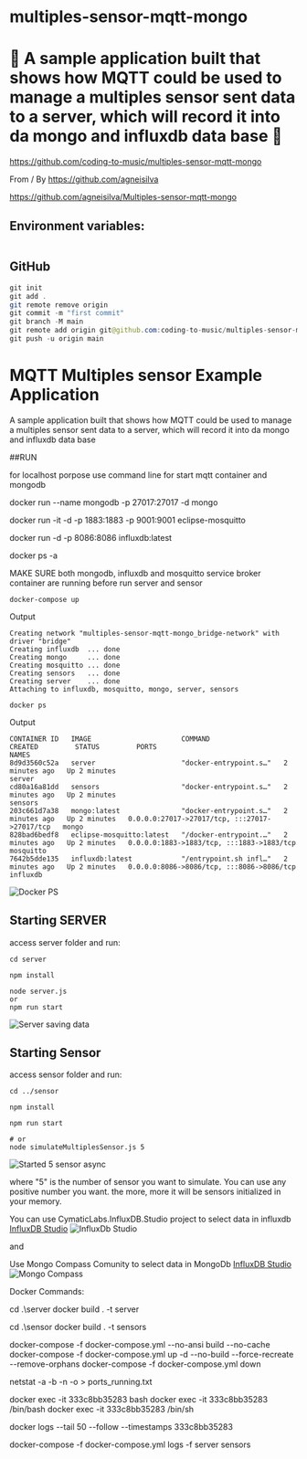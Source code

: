 # multiples-sensor-mqtt-mongo

# 🚀 A sample application built that shows how MQTT could be used to manage a multiples sensor sent data to a server, which will record it into da mongo and influxdb data base 🚀

https://github.com/coding-to-music/multiples-sensor-mqtt-mongo

From / By https://github.com/agneisilva

https://github.com/agneisilva/Multiples-sensor-mqtt-mongo

## Environment variables:

```java

```

## GitHub

```java
git init
git add .
git remote remove origin
git commit -m "first commit"
git branch -M main
git remote add origin git@github.com:coding-to-music/multiples-sensor-mqtt-mongo.git
git push -u origin main
```

# MQTT Multiples sensor Example Application

A sample application built that shows how MQTT could be used to manage a multiples sensor sent data
to a server, which will record it into da mongo and influxdb data base

##RUN

for localhost porpose use command line for start mqtt container and mongodb

docker run --name mongodb -p 27017:27017 -d mongo

docker run -it -d -p 1883:1883 -p 9001:9001 eclipse-mosquitto

docker run -d -p 8086:8086 influxdb:latest

docker ps -a

MAKE SURE both mongodb, influxdb and mosquitto service broker container are running before run server and sensor

```
docker-compose up
```

Output

```
Creating network "multiples-sensor-mqtt-mongo_bridge-network" with driver "bridge"
Creating influxdb  ... done
Creating mongo     ... done
Creating mosquitto ... done
Creating sensors   ... done
Creating server    ... done
Attaching to influxdb, mosquitto, mongo, server, sensors
```

```
docker ps
```

Output

```
CONTAINER ID   IMAGE                      COMMAND                  CREATED         STATUS         PORTS                                           NAMES
8d9d3560c52a   server                     "docker-entrypoint.s…"   2 minutes ago   Up 2 minutes                                                   server
cd80a16a81dd   sensors                    "docker-entrypoint.s…"   2 minutes ago   Up 2 minutes                                                   sensors
203c661d7a38   mongo:latest               "docker-entrypoint.s…"   2 minutes ago   Up 2 minutes   0.0.0.0:27017->27017/tcp, :::27017->27017/tcp   mongo
828bad6bedf8   eclipse-mosquitto:latest   "/docker-entrypoint.…"   2 minutes ago   Up 2 minutes   0.0.0.0:1883->1883/tcp, :::1883->1883/tcp       mosquitto
7642b5dde135   influxdb:latest            "/entrypoint.sh infl…"   2 minutes ago   Up 2 minutes   0.0.0.0:8086->8086/tcp, :::8086->8086/tcp       influxdb
```

![Docker PS](doc/docker_ps.png)

## Starting SERVER

access server folder and run:

```
cd server

npm install
```

```
node server.js
or
npm run start
```

![Server saving data](doc/server_saved_data.png)

## Starting Sensor

access sensor folder and run:

```
cd ../sensor

npm install

npm run start

# or
node simulateMultiplesSensor.js 5
```

![Started 5 sensor async](doc/started_5_sensor.png)

where "5" is the number of sensor you want to simulate. You can use any positive number you want.
the more, more it will be sensors initialized in your memory.

You can use CymaticLabs.InfluxDB.Studio project to select data in influxdb
[InfluxDB Studio](https://github.com/CymaticLabs/InfluxDBStudio)
![InfluxDb Studio](doc/InfluxDBStudio.png)

and

Use Mongo Compass Comunity to select data in MongoDb
[InfluxDB Studio](https://www.mongodb.com/products/compass)
![Mongo Compass](doc/mongoCompass.png)

Docker Commands:

cd .\server
docker build . -t server

cd .\sensor
docker build . -t sensors

docker-compose -f docker-compose.yml --no-ansi build --no-cache
docker-compose -f docker-compose.yml up -d --no-build --force-recreate --remove-orphans
docker-compose -f docker-compose.yml down

netstat -a -b -n -o > ports_running.txt

docker exec -it 333c8bb35283 bash
docker exec -it 333c8bb35283 /bin/bash
docker exec -it 333c8bb35283 /bin/sh

docker logs --tail 50 --follow --timestamps 333c8bb35283

docker-compose -f docker-compose.yml logs -f server sensors
